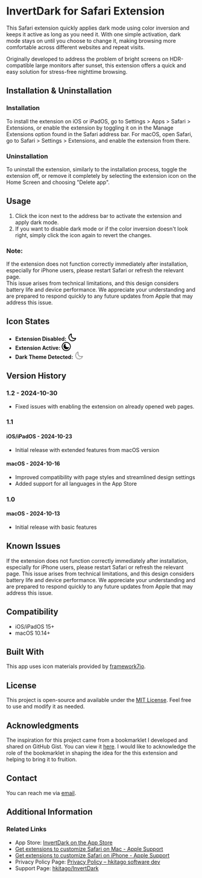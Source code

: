 # InvertDark for Safari Extension

This Safari extension quickly applies dark mode using color inversion and keeps it active as long as you need it. With one simple activation, dark mode stays on until you choose to change it, making browsing more comfortable across different websites and repeat visits.

Originally developed to address the problem of bright screens on HDR-compatible large monitors after sunset, this extension offers a quick and easy solution for stress-free nighttime browsing.

## Installation & Uninstallation

### Installation
To install the extension on iOS or iPadOS, go to Settings > Apps > Safari > Extensions, or enable the extension by toggling it on in the Manage Extensions option found in the Safari address bar.
For macOS, open Safari, go to Safari > Settings > Extensions, and enable the extension from there.

### Uninstallation
To uninstall the extension, similarly to the installation process, toggle the extension off, or remove it completely by selecting the extension icon on the Home Screen and choosing "Delete app".

## Usage
1. Click the icon next to the address bar to activate the extension and apply dark mode.
2. If you want to disable dark mode or if the color inversion doesn't look right, simply click the icon again to revert the changes.

### Note:
If the extension does not function correctly immediately after installation, especially for iPhone users, please restart Safari or refresh the relevant page.  
This issue arises from technical limitations, and this design considers battery life and device performance. We appreciate your understanding and are prepared to respond quickly to any future updates from Apple that may address this issue.

## Icon States
- **Extension Disabled:** <code><img src="https://raw.githubusercontent.com/hkitago/InvertDark/refs/heads/main/Shared%20(Extension)/Resources/images/toolbar-icon.svg" height="24" valign="bottom"/></code>
- **Extension Active:** <code><img src="https://raw.githubusercontent.com/hkitago/InvertDark/refs/heads/main/Shared%20(Extension)/Resources/images/toolbar-icon-dark.svg" height="24" valign="bottom"/></code>
- **Dark Theme Detected:** <code><img src="https://raw.githubusercontent.com/hkitago/InvertDark/refs/heads/main/Shared%20(Extension)/Resources/images/toolbar-icon-site-dark.svg" height="24" valign="bottom"/></code>

## Version History

### 1.2 - 2024-10-30

- Fixed issues with enabling the extension on already opened web pages.

### 1.1
#### **iOS/iPadOS** - 2024-10-23
- Initial release with extended features from macOS version

#### **macOS** - 2024-10-16
- Improved compatibility with page styles and streamlined design settings
- Added support for all languages in the App Store

### 1.0

#### **macOS** - 2024-10-13
- Initial release with basic features

## Known Issues

If the extension does not function correctly immediately after installation, especially for iPhone users, please restart Safari or refresh the relevant page. This issue arises from technical limitations, and this design considers battery life and device performance. We appreciate your understanding and are prepared to respond quickly to any future updates from Apple that may address this issue.

## Compatibility

- iOS/iPadOS 15+
- macOS 10.14+

## Built With

This app uses icon materials provided by [framework7io](https://github.com/framework7io/framework7-icons).

## License

This project is open-source and available under the [MIT License](LICENSE). Feel free to use and modify it as needed.

## Acknowledgments

The inspiration for this project came from a bookmarklet I developed and shared on GitHub Gist. You can view it [here](https://gist.github.com/hkitago/ef7aa6876254500cc27623c92a30fa2d). I would like to acknowledge the role of the bookmarklet in shaping the idea for the this extension and helping to bring it to fruition.

## Contact

You can reach me via [email](mailto:hkitago@icloud.com?subject=Support%20for%20InvertDark).

## Additional Information

### Related Links
- App Store: [InvertDark on the App Store](https://apps.apple.com/app/invertdark-for-safari/id6736727849)
- [Get extensions to customize Safari on Mac - Apple Support](https://support.apple.com/guide/safari/get-extensions-sfri32508/mac)
- [Get extensions to customize Safari on iPhone - Apple Support](https://support.apple.com/guide/iphone/iphab0432bf6/18.0/ios/18.0)
- Privacy Policy Page: [Privacy Policy – hkitago software dev](https://hkitago.com/wpautoterms/privacy-policy/)
- Support Page: [hkitago/InvertDark](https://github.com/hkitago/InvertDark/)
